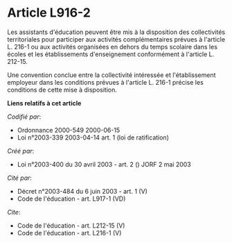 # Article L916-2

Les assistants d'éducation peuvent être mis à la disposition des collectivités territoriales pour participer aux activités
complémentaires prévues à l'article L. 216-1 ou aux activités organisées en dehors du temps scolaire dans les écoles et les
établissements d'enseignement conformément à l'article L. 212-15. 

Une convention conclue entre la collectivité intéressée et l'établissement employeur dans les conditions prévues à l'article
L. 216-1 précise les conditions de cette mise à disposition.

**Liens relatifs à cet article**

_Codifié par_:

  - Ordonnance 2000-549 2000-06-15
  - Loi n°2003-339 2003-04-14 art. 1 (loi de ratification)

_Créé par_:

  - Loi n°2003-400 du 30 avril 2003 - art. 2 () JORF 2 mai 2003

_Cité par_:

  - Décret n°2003-484 du 6 juin 2003 - art. 1 (V)
  - Code de l'éducation - art. L917-1 (VD)

_Cite_:

  - Code de l'éducation - art. L212-15 (V)
  - Code de l'éducation - art. L216-1 (V)
